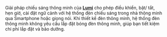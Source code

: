 ﻿Giải pháp chiếu sáng thông minh của [**Lumi**](https://lumi.vn/) cho phép điều khiển, bật/ tắt, hẹn giờ, cài đặt ngữ cảnh với hệ thống đèn chiếu sáng trong nhà thông minh qua Smartphone hoặc giọng nói. Khi thiết kế đèn thông minh, hệ thống đèn thông minh không yêu cầu lắp đặt bóng đèn thông minh, giúp bạn tiết kiệm chi phí lắp đặt và bảo dưỡng.
